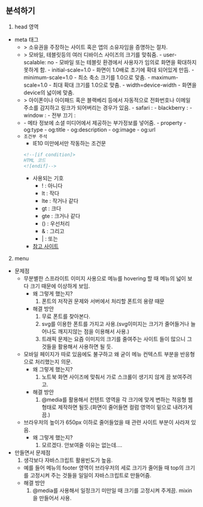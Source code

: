 ## 분석하기
1. head 영역
  - meta 태그
    - <meta name="google-site-verification" content="+nxGUDJ4QpAZ5l9Bsjdi102tLVC21AIh5d1Nl23908vVuFHs34=">
      > 소유권을 주장하는 사이트 혹은 앱의 소유자임을 증명하는 절차.
    - <meta name="viewport" content="user-scalable=no, initial-scale=1.0, maximum-scale=1.0, minimum-scale=1.0, width=device-width">
      > 모바일, 테블릿등의 여러 디바이스 사이즈의 크기를 맞춰줌.
      - user-scalable: no 
        - 모바일 또는 테블릿 환경에서 사용자가 임의로 화면을 확대하지 못하게 함.
      - initial-scale=1.0
        - 화면이 1.0배로 초기에 확대 되어있게 만듬.
      - minimum-scale=1.0
        - 최소 축소 크기를 1.0으로 맞춤.
      - maximum-scale=1.0
        - 최대 확대 크기를 1.0으로 맞춤.
      - width=device-width
        - 화면을 device의 넓이에 맞춤.
    - <meta name="format-detection" content="telephone=no">
      > 아이폰이나 아이패드 혹은 블랙베리 등에서 자동적으로 전화번호나 이메일 주소를 감지하고 링크가 되어버리는 경우가 있음.
      - safari : <meta name="format-detection" content="telephone=no">
      - blackberry : <meta http-equiv="x-rim-auto-match" content="none">
      - window : <meta name="format-detection" content="telephone=no, address=no, email=no">
      - 전부 끄기 : <meta name="format-detection" content="no">
    - <meta name="og:type" content="website">
      - 메타 정보에 소셜 미디어에서 제공하는 부가정보를 넣어줌.
      - property
        - og:type
        - og:title
        - og:description
        - og:image
        - og:url
    - `조건부 주석`
      - IE10 미만에서만 작동하는 조건문 
      ```html
      <!--[if condition]>
      HTML 코드
      <![endif]-->
      ```
      - 사용되는 기호
        - ! : 아니다
        - lt : 작다
        - lte : 작거나 같다
        - gt : 크다
        - gte : 크거나 같다
        - () : 우선처리
        - & : 그리고
        - | : 또는
      - [참고 사이트](http://webdir.tistory.com/451)
      
2. menu
  - 문제점
    - 무분별한 스프라이트 이미지 사용으로 메뉴를 hovering 할 때 메뉴의 넓이 보다 크기 때문에 이상하게 보임.
      - 왜 그렇게 했는지?
        1. 폰트의 저작권 문제와 서버에서 처리할 폰트의 용량 때문
      - 해결 방안
        1. 무료 폰트를 찾아본다.
        2. svg를 이용한 폰트를 가지고 사용.(svg이미지는 크기가 줄어들거나 늘어나도 깨지지않는 점을 이용해서 사용.)
        3. 트래픽 문제는 요즘 이미지의 크기를 줄여주는 사이트 들이 많으니 그것들을 활용해서 사용하면 될 듯.
    - 모바일 페이지가 따로 있음에도 불구하고 왜 굳이 메뉴 컨텍스트 부분을 반응형으로 처리했는지 의문.
      - 왜 그렇게 했는지?
        1. 노트북 화면 사이즈에 맞춰서 가로 스크롤이 생기지 않게 끔 보여주려고.
      - 해결 방안
        1. @media를 활용해서 컨텐트 영역을 각 크기에 맞게 변하는 적응형 웹형태로 제작하면 될듯.(화면이 줄어들면 컬럼 영역이 밑으로 내려가게끔.)
    - 브라우저의 높이가 650px 이하로 줄어들었을 때 관련 사이트 부분이 사라져 있음.
      - 왜 그렇게 했는지?
        1. 모르겠다. 안보여줄 이유는 없는데....
  - 만들면서 문제점
    1. 생각보다 자바스크립트 활용빈도가 높음.
      - 예를 들어 메뉴의 footer 영역이 브라우저의 세로 크기가 줄어들 때 top의 크기를 고정시켜 주는 것들을 일일이 자바스크립트로 만들어줌.
      - 해결 방안
        1. @media를 사용해서 일정크기 미만일 때 크기를 고정시켜 주게끔. mixin을 만들어서 사용.